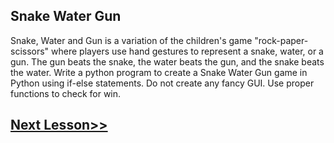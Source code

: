 ## Snake Water Gun
Snake, Water and Gun is a variation of the children's game "rock-paper-scissors" where players use hand gestures to represent a snake, water, or a gun. The gun beats the snake, the water beats the gun, and the snake beats the water. Write a python program to create a Snake Water Gun game in Python using if-else statements. Do not create any fancy GUI. Use proper functions to check for win.
## [Next Lesson>>](https://github.com/Harshita1303/Python-CodewithHarry/blob/main/64-Day-64-Exercise-6/.tutorial/Tutorial.md)
